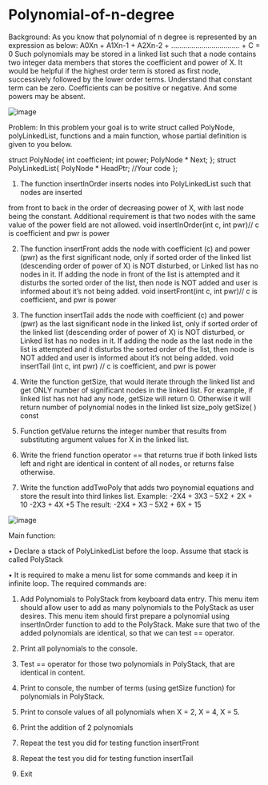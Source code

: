 # Polynomial-of-n-degree

Background:
As you know that polynomial of n degree is represented by an expression as below: A0Xn + A1Xn-1 + A2Xn-2 + ……………………………. + C = 0 Such polynomials may be stored in a linked list such that a node contains two integer data members that stores the coefficient and power of X. It would be helpful if the highest order term is stored as first node, successively followed by the lower order terms. Understand that constant term can be zero. Coefficients can be positive or negative. And some powers may be absent.

![image](https://user-images.githubusercontent.com/42114538/211150170-17e7742f-d3cf-4c0d-8099-627de1866f98.png)

Problem: In this problem your goal is to write struct called PolyNode, polyLinkedList, functions and a main function, whose partial definition is given to you below.

struct PolyNode{ int coefficient; int power; PolyNode * Next; }; struct PolyLinkedList{ PolyNode * HeadPtr; //Your code };

1. The function insertInOrder inserts nodes into PolyLinkedList such that nodes are inserted

from front to back in the order of decreasing power of X, with last node being the constant. Additional requirement is that two nodes with the same value of the power field are not allowed. void insertInOrder(int c, int pwr)// c is coefficient and pwr is power

2. The function insertFront adds the node with coefficient (c) and power (pwr) as the first significant node, only if sorted order of the linked list (descending order of power of X) is NOT disturbed, or Linked list has no nodes in it. If adding the node in front of the list is attempted and it disturbs the sorted order of the list, then node is NOT added and user is informed about it’s not being added. void insertFront(int c, int pwr)// c is coefficient, and pwr is power

3. The function insertTail adds the node with coefficient (c) and power (pwr) as the last significant node in the linked list, only if sorted order of the linked list (descending order of power of X) is NOT disturbed, or Linked list has no nodes in it. If adding the node as the last node in the list is attempted and it disturbs the sorted order of the list, then node is NOT added and user is informed about it’s not being added. void insertTail (int c, int pwr) // c is coefficient, and pwr is power

4. Write the function getSize, that would iterate through the linked list and get ONLY number of significant nodes in the linked list. For example, if linked list has not had any node, getSize will return 0. Otherwise it will return number of polynomial nodes in the linked list size_poly getSize( ) const 

5. Function getValue returns the integer number that results from substituting argument values for X in the linked list. 

6. Write the friend function operator == that returns true if both linked lists left and right are identical in content of all nodes, or returns false otherwise. 

7. Write the function addTwoPoly that adds two poynomial equations and store the result into third linkes list. Example: -2X4 + 3X3 – 5X2 + 2X + 10 -2X3 + 4X +5 The result: -2X4 + X3 – 5X2 + 6X + 15

![image](https://user-images.githubusercontent.com/42114538/211150189-2d34c496-a9e1-4efb-a6a0-daeec4f7b33e.png)

Main function:

• Declare a stack of PolyLinkedList before the loop. Assume that stack is called PolyStack

• It is required to make a menu list for some commands and keep it in infinite loop. The required commands are:

1. Add Polynomials to PolyStack from keyboard data entry. This menu item should allow user to add as many polynomials to the PolyStack as user desires. This menu item should first prepare a polynomial using insertInOrder function to add to the PolyStack. Make sure that two of the added polynomials are identical, so that we can test == operator.

2. Print all polynomials to the console.

3. Test == operator for those two polynomials in PolyStack, that are identical in content.

4. Print to console, the number of terms (using getSize function) for polynomials in PolyStack.

5. Print to console values of all polynomials when X = 2, X = 4, X = 5.

6. Print the addition of 2 polynomials

7. Repeat the test you did for testing function insertFront

8. Repeat the test you did for testing function insertTail

9. Exit
